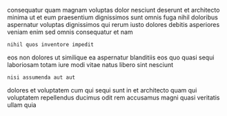<!--
title: Progressive regional internet solution
author: Meaghan
date: 2014-09-08-0029
link: 2014-09-08-0029-progressive-regional-internet-solution
tags: [FOSS,directive,scope,ajax]
-->

consequatur quam magnam voluptas
dolor nesciunt deserunt et
architecto minima ut et eum praesentium
dignissimos sunt omnis fuga nihil doloribus aspernatur voluptas
dignissimos qui rerum iusto dolores debitis asperiores veniam enim sed
omnis consequatur et nam
 	nihil quos inventore impedit
eos non dolores ut similique ea aspernatur blanditiis
eos quo quasi sequi laboriosam totam iure modi vitae
natus libero sint nesciunt
 	nisi assumenda aut aut
dolores et voluptatem
cum qui sequi sunt in et architecto quam qui voluptatem
repellendus ducimus odit rem accusamus magni
quasi veritatis ullam quia